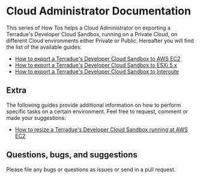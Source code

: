 # Cloud Administrator Documentation

This series of How Tos helps a Cloud Administrator on exporting a Terradue's Developer Cloud Sandbox, running on a Private Cloud, on different Cloud environments either Private or Public. Hereafter you will find the list of the available guides:

* [How to export a Terradue's Developer Cloud Sandbox to AWS EC2](source/sandbox2aws.md)
* [How to export a Terradue's Developer Cloud Sandbox to ESXi 5.x](source/sandbox2esxi.md)
* [How to export a Terradue's Developer Cloud Sandbox to Interoute](source/sandbox2interoute.md)

## Extra

The following guides provide additional information on how to perform specific tasks on a certain environment. Feel free to request, comment or made your suggestions:

* [How to resize a Terradue's Developer Cloud Sandbox running at AWS EC2](source/resizeaws.md)

## Questions, bugs, and suggestions

Please file any bugs or questions as issues or send in a pull request.
